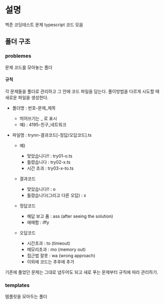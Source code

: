 # 설명

백준 코딩테스트 문제 typescript 코드 모음

## 폴더 구조

### problemes

문제 코드를 모아놓는 폴더

#### 규칙

각 문제들을 폴더로 관리하고 그 안에 코드 파일을 담는다.
풀이방법을 다르게 시도할 때 새로운 파일을 생성한다.

- 폴더명 : 번호-문제\_제목
  - 띄어쓰기는 \_ 로 표시
  - 예) : 4195-친구\_네트워크
- 파일명 : trynn-결과코드[-정답/오답코드].ts

  - 예)

    - 맞았습니다!! : try01-o.ts
    - 틀렸습니다 : try02-x.ts
    - 시간 초과 : try03-x-to.ts

  - 결과코드

    - 맞았습니다!! : o
    - 틀렸습니다(그리고 다른 오답) : x

  - 정답코드

    - 해답 보고 품 : ass (after seeing the solution)
    - 애매함 : iffy

  - 오답코드

    - 시간초과 : to (timeout)
    - 메모리초과 : mo (memory out)
    - 접근법 잘못 : wa (wrong approach)
    - 이외에 코드는 추후에 추가

기존에 풀었던 문제는 그대로 냅두어도 되고 새로 푸는 문제부터 규칙에 따라 관리하기.

### templates

템플릿을 모아두는 폴더
